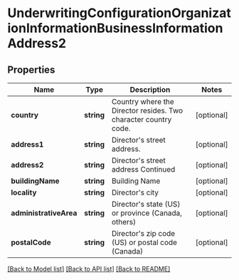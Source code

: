 # UnderwritingConfigurationOrganizationInformationBusinessInformationAddress2

## Properties
Name | Type | Description | Notes
------------ | ------------- | ------------- | -------------
**country** | **string** | Country where the Director resides. Two character country code. | [optional] 
**address1** | **string** | Director&#39;s street address. | [optional] 
**address2** | **string** | Director&#39;s street address Continued | [optional] 
**buildingName** | **string** | Building Name | [optional] 
**locality** | **string** | Director&#39;s city | [optional] 
**administrativeArea** | **string** | Director&#39;s state (US) or province (Canada, others) | [optional] 
**postalCode** | **string** | Director&#39;s zip code (US) or postal code (Canada) | [optional] 

[[Back to Model list]](../README.md#documentation-for-models) [[Back to API list]](../README.md#documentation-for-api-endpoints) [[Back to README]](../README.md)


